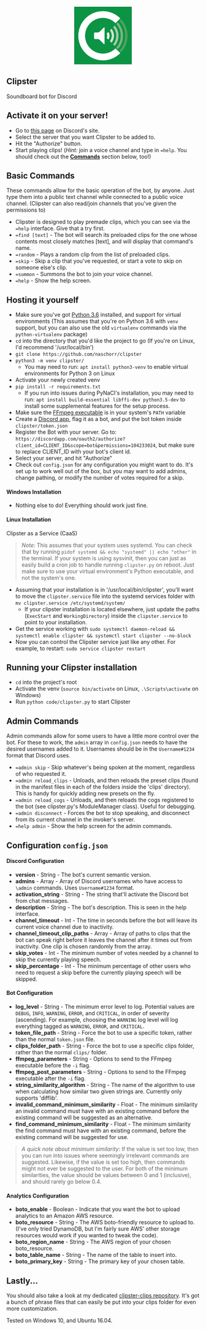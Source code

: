 <p align="center"><img src="https://raw.githubusercontent.com/naschorr/clipster/master/resources/clipster-logo.png" width="150"/></p>

## Clipster
Soundboard bot for Discord

## Activate it on your server!
- Go to [this page](https://discordapp.com/oauth2/authorize?client_id=475695802350829568&scope=bot&permissions=104233024) on Discord's site.
- Select the server that you want Clipster to be added to.
- Hit the "Authorize" button.
- Start playing clips! (_Hint:_ join a voice channel and type in `=help`. You should check out the [**Commands**](https://github.com/naschorr/clipster#basic-commands) section below, too!)

## Basic Commands
These commands allow for the basic operation of the bot, by anyone. Just type them into a public text channel while connected to a public voice channel. (Clipster can also read/join channels that you've given the permissions to)
- Clipster is designed to play premade clips, which you can see via the `=help` interface. Give that a try first.
- `=find [text]` - The bot will search its preloaded clips for the one whose contents most closely matches [text], and will display that command's name.
- `=random` - Plays a random clip from the list of preloaded clips.
- `=skip` - Skip a clip that you've requested, or start a vote to skip on someone else's clip.
- `=summon` - Summons the bot to join your voice channel.
- `=help` - Show the help screen.

## Hosting it yourself
- Make sure you've got [Python 3.6](https://www.python.org/downloads/) installed, and support for virtual environments (This assumes that you're on Python 3.6 with `venv` support, but you can also use the old `virtualenv` commands via the `python-virtualenv` package)
- `cd` into the directory that you'd like the project to go (If you're on Linux, I'd recommend '/usr/local/bin')
- `git clone https://github.com/naschorr/clipster`
- `python3 -m venv clipster/`
    + You may need to run: `apt install python3-venv` to enable virtual environments for Python 3 on Linux
- Activate your newly created venv
- `pip install -r requirements.txt`
    + If you run into issues during PyNaCl's installation, you may need to run: `apt install build-essential libffi-dev python3.5-dev` to install some supplemental features for the setup process.
- Make sure the [FFmpeg executable](https://www.ffmpeg.org/download.html) is in your system's `PATH` variable
- Create a [Discord app](https://discordapp.com/developers/applications/me), flag it as a bot, and put the bot token inside `clipster/token.json`
- Register the Bot with your server. Go to: `https://discordapp.com/oauth2/authorize?client_id=CLIENT_ID&scope=bot&permissions=104233024`, but make sure to replace CLIENT_ID with your bot's client id.
- Select your server, and hit "Authorize"
- Check out `config.json` for any configuration you might want to do. It's set up to work well out of the box, but you may want to add admins, change pathing, or modify the number of votes required for a skip.

#### Windows Installation
- Nothing else to do! Everything should work just fine.

#### Linux Installation
Clipster as a Service (CaaS)
> *Note:* This assumes that your system uses systemd. You can check that by running `pidof systemd && echo "systemd" || echo "other"` in the terminal. If your system is using sysvinit, then you can just as easily build a cron job to handle running `clipster.py` on reboot. Just make sure to use your virtual environment's Python executable, and not the system's one.

- Assuming that your installation is in '/usr/local/bin/clipster', you'll want to move the `clipster.service` file into the systemd services folder with `mv clipster.service /etc/systemd/system/`
    + If your clipster installation is located elsewhere, just update the paths (`ExecStart` and `WorkingDirectory`) inside the `clipster.service` to point to your installation.
- Get the service working with `sudo systemctl daemon-reload && systemctl enable clipster && systemctl start clipster --no-block`
- Now you can control the Clipster service just like any other. For example, to restart: `sudo service clipster restart`

## Running your Clipster installation
- `cd` into the project's root
- Activate the venv (`source bin/activate` on Linux, `.\Scripts\activate` on Windows)
- Run `python code/clipster.py` to start Clipster

## Admin Commands
Admin commands allow for some users to have a little more control over the bot. For these to work, the `admin` array in `config.json` needs to have the desired usernames added to it. Usernames should be in the `Username#1234` format that Discord uses.
- `=admin skip` - Skip whatever's being spoken at the moment, regardless of who requested it.
- `=admin reload_clips` - Unloads, and then reloads the preset clips (found in the manifest files in each of the folders inside the 'clips' directory). This is handy for quickly adding new presets on the fly.
- `=admin reload_cogs` - Unloads, and then reloads the cogs registered to the bot (see clipster.py's ModuleManager class). Useful for debugging.
- `=admin disconnect` - Forces the bot to stop speaking, and disconnect from its current channel in the invoker's server.
- `=help admin` - Show the help screen for the admin commands.


## Configuration `config.json`

#### Discord Configuration
- **version** - String - The bot's current semantic version.
- **admins** - Array - Array of Discord usernames who have access to `\admin` commands. Uses `Username#1234` format.
- **activation_string** - String - The string that'll activate the Discord bot from chat messages.
- **description** - String - The bot's description. This is seen in the help interface.
- **channel_timeout** - Int - The time in seconds before the bot will leave its current voice channel due to inactivity.
- **channel_timeout_clip_paths** - Array - Array of paths to clips that the bot can speak right before it leaves the channel after it times out from inactivity. One clip is chosen randomly from the array.
- **skip_votes** - Int - The minimum number of votes needed by a channel to skip the currently playing speech.
- **skip_percentage** - Int - The minimum percentage of other users who need to request a skip before the currently playing speech will be skipped.

#### Bot Configuration
- **log_level** - String - The minimum error level to log. Potential values are `DEBUG`, `INFO`, `WARNING`, `ERROR`, and `CRITICAL`, in order of severity (ascending). For example, choosing the `WARNING` log level will log everything tagged as `WARNING`, `ERROR`, and `CRITICAL`.
- **token_file_path** - String - Force the bot to use a specific token, rather than the normal `token.json` file.
- **clips_folder_path** - String - Force the bot to use a specific clips folder, rather than the normal `clips/` folder.
- **ffmpeg_parameters** - String - Options to send to the FFmpeg executable before the `-i` flag.
- **ffmpeg_post_parameters** - String - Options to send to the FFmpeg executable after the `-i` flag.
- **string_similarity_algorithm** - String - The name of the algorithm to use when calculating how similar two given strings are. Currently only supports 'difflib'.
- **invalid_command_minimum_similarity** - Float - The minimum similarity an invalid command must have with an existing command before the existing command will be suggested as an alternative.
- **find_command_minimum_similarity** - Float - The minimum similarity the find command must have with an existing command, before the existing command will be suggested for use.
> *A quick note about minimum similarity*: If the value is set too low, then you can run into issues where seemingly irrelevant commands are suggested. Likewise, if the value is set too high, then commands might not ever be suggested to the user. For both of the minimum similarities, the value should be values between 0 and 1 (inclusive), and should rarely go below 0.4.

#### Analytics Configuration
- **boto_enable** - Boolean - Indicate that you want the bot to upload analytics to an Amazon AWS resource.
- **boto_resource** - String - The AWS boto-friendly resource to upload to. (I've only tried DynamoDB, but I'm fairly sure AWS' other storage resources would work if you wanted to tweak the code).
- **boto_region_name** - String - The AWS region of your chosen boto_resource.
- **boto_table_name** - String - The name of the table to insert into.
- **boto_primary_key** - String - The primary key of your chosen table.

## Lastly...
You should also take a look at my dedicated [clipster-clips repository](https://github.com/naschorr/clipster-clips). It's got a bunch of phrase files that can easily be put into your clips folder for even more customization.

Tested on Windows 10, and Ubuntu 16.04.